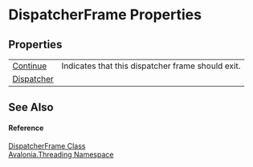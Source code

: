 # DispatcherFrame Properties




## Properties
<table>
<tr>
<td><a href="P_Avalonia_Threading_DispatcherFrame_Continue">Continue</a></td>
<td>Indicates that this dispatcher frame should exit.</td>
</tr>
<tr>
<td><a href="P_Avalonia_Threading_DispatcherFrame_Dispatcher">Dispatcher</a></td>
<td> </td>
</tr>
</table>

## See Also


#### Reference
<a href="T_Avalonia_Threading_DispatcherFrame">DispatcherFrame Class</a>  
<a href="N_Avalonia_Threading">Avalonia.Threading Namespace</a>  


